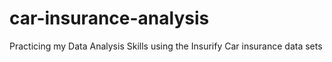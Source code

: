 # car-insurance-analysis
Practicing my Data Analysis Skills using the Insurify Car insurance data sets
